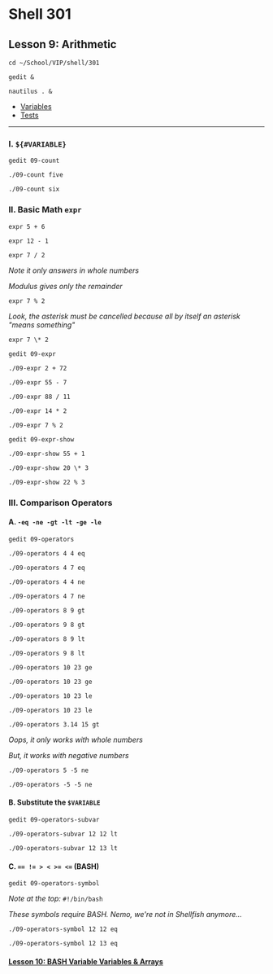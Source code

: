# Shell 301
## Lesson 9: Arithmetic 

`cd ~/School/VIP/shell/301`

`gedit &`

`nautilus . &`

- [Variables](https://github.com/inkVerb/vip/blob/master/301-shell/Variables.md)
- [Tests](https://github.com/inkVerb/vip/blob/master/301-shell/Tests.md)
___

### I. `${#VARIABLE}`

`gedit 09-count`

`./09-count five`

`./09-count six`

### II. Basic Math `expr`

`expr 5 + 6`

`expr 12 - 1`

`expr 7 / 2`

*Note it only answers in whole numbers*

*Modulus gives only the remainder*

`expr 7 % 2`

*Look, the asterisk must be cancelled because all by itself an asterisk "means something"*

`expr 7 \* 2`

`gedit 09-expr`

`./09-expr 2 + 72`

`./09-expr 55 - 7`

`./09-expr 88 / 11`

`./09-expr 14 * 2`

`./09-expr 7 % 2`

`gedit 09-expr-show`

`./09-expr-show 55 + 1`

`./09-expr-show 20 \* 3`

`./09-expr-show 22 % 3`

### III. Comparison Operators

#### A. `-eq -ne -gt -lt -ge -le`

`gedit 09-operators`

`./09-operators 4 4 eq`

`./09-operators 4 7 eq`

`./09-operators 4 4 ne`

`./09-operators 4 7 ne`

`./09-operators 8 9 gt`

`./09-operators 9 8 gt`

`./09-operators 8 9 lt`

`./09-operators 9 8 lt`

`./09-operators 10 23 ge`

`./09-operators 10 23 ge`

`./09-operators 10 23 le`

`./09-operators 10 23 le`

`./09-operators 3.14 15 gt`

*Oops, it only works with whole numbers*

*But, it works with negative numbers*

`./09-operators 5 -5 ne`

`./09-operators -5 -5 ne`

#### B. Substitute the `$VARIABLE`

`gedit 09-operators-subvar`

`./09-operators-subvar 12 12 lt`

`./09-operators-subvar 12 13 lt`

#### C. `== != > < >= <=` (BASH)

`gedit 09-operators-symbol`

*Note at the top:* `#!/bin/bash`

*These symbols require BASH. Nemo, we're not in Shellfish anymore...*

`./09-operators-symbol 12 12 eq`

`./09-operators-symbol 12 13 eq`


#### [Lesson 10: BASH Variable Variables & Arrays](https://github.com/inkVerb/vip/blob/master/301-shell/Lesson-10.md)

